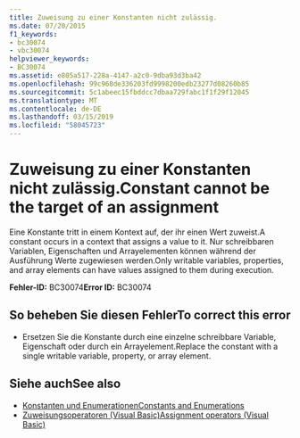 ```yaml
---
title: Zuweisung zu einer Konstanten nicht zulässig.
ms.date: 07/20/2015
f1_keywords:
- bc30074
- vbc30074
helpviewer_keywords:
- BC30074
ms.assetid: e805a517-228a-4147-a2c0-9dba93d3ba42
ms.openlocfilehash: 99c968de336203fd9998200edb23277d08260b85
ms.sourcegitcommit: 5c1abeec15fbddcc7dbaa729fabc1f1f29f12045
ms.translationtype: MT
ms.contentlocale: de-DE
ms.lasthandoff: 03/15/2019
ms.locfileid: "58045723"
---
```

# <a name="constant-cannot-be-the-target-of-an-assignment"></a><span data-ttu-id="4adf4-102">Zuweisung zu einer Konstanten nicht zulässig.</span><span class="sxs-lookup"><span data-stu-id="4adf4-102">Constant cannot be the target of an assignment</span></span>
<span data-ttu-id="4adf4-103">Eine Konstante tritt in einem Kontext auf, der ihr einen Wert zuweist.</span><span class="sxs-lookup"><span data-stu-id="4adf4-103">A constant occurs in a context that assigns a value to it.</span></span> <span data-ttu-id="4adf4-104">Nur schreibbaren Variablen, Eigenschaften und Arrayelementen können während der Ausführung Werte zugewiesen werden.</span><span class="sxs-lookup"><span data-stu-id="4adf4-104">Only writable variables, properties, and array elements can have values assigned to them during execution.</span></span>  
  
 <span data-ttu-id="4adf4-105">**Fehler-ID:** BC30074</span><span class="sxs-lookup"><span data-stu-id="4adf4-105">**Error ID:** BC30074</span></span>  
  
## <a name="to-correct-this-error"></a><span data-ttu-id="4adf4-106">So beheben Sie diesen Fehler</span><span class="sxs-lookup"><span data-stu-id="4adf4-106">To correct this error</span></span>  
  
-   <span data-ttu-id="4adf4-107">Ersetzen Sie die Konstante durch eine einzelne schreibbare Variable, Eigenschaft oder durch ein Arrayelement.</span><span class="sxs-lookup"><span data-stu-id="4adf4-107">Replace the constant with a single writable variable, property, or array element.</span></span>  
  
## <a name="see-also"></a><span data-ttu-id="4adf4-108">Siehe auch</span><span class="sxs-lookup"><span data-stu-id="4adf4-108">See also</span></span>

- [<span data-ttu-id="4adf4-109">Konstanten und Enumerationen</span><span class="sxs-lookup"><span data-stu-id="4adf4-109">Constants and Enumerations</span></span>](../../visual-basic/programming-guide/language-features/constants-enums/index.md)
- [<span data-ttu-id="4adf4-110">Zuweisungsoperatoren (Visual Basic)</span><span class="sxs-lookup"><span data-stu-id="4adf4-110">Assignment operators (Visual Basic)</span></span>](~/docs/visual-basic/language-reference/operators/assignment-operators.md)
